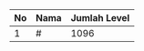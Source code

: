 | No | Nama            | Jumlah Level |
|----|-----------------|--------------|
| 1  | #    |    1096        |
